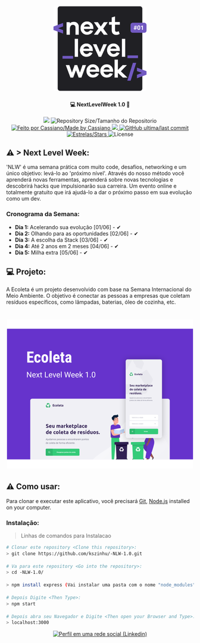 <h1 align="center">
    <img alt="NextLevelWeek" title="#NextLevelWeek" src=".github/logo.svg" width="250px" />
</h1>

<h4 align="center"> 
	 💻 NextLevelWeek 1.0 🚀
</h4>
<p align="center">	
<a href="https://www.codacy.com/manual/kszinhu/-NLW-1.0?utm_source=github.com&amp;utm_medium=referral&amp;utm_content=kszinhu/-NLW-1.0&amp;utm_campaign=Badge_Grade"><img src="https://app.codacy.com/project/badge/Grade/92ca705f05a14758aabafadb758054c5"/></a>
	
  <img alt="Repository Size/Tamanho do Repositorio" src="https://img.shields.io/github/repo-size/kszinhu/-NLW-1.0">
	
  <a href="https://www.linkedin.com/in/cassiano-rodrigues-28bb8b16a/">
    <img alt="Feito por Cassiano/Made by Cassiano" src="https://img.shields.io/badge/made%20by-Kszinhu-%2304D361">
  </a>

  <a aria-label="Completed" href="https://nextlevelweek.com/aulas/booster/1/edicao/1">
    <img src="https://img.shields.io/badge/NLW-done-brightgreen?logo=data:image/png;base64,iVBORw0KGgoAAAANSUhEUgAAABAAAAAQCAMAAAAoLQ9TAAAALVBMVEVHcExxWsF0XMJzXMJxWcFsUsD///9jRrzY0u6Xh9Gsn9n39fyMecy0qd2bjNJWBT0WAAAABHRSTlMA2Do606wF2QAAAGlJREFUGJVdj1cWwCAIBLEsRU3uf9xobDH8+GZwUYi8i6ucJwrxKE+7D0G9Q4vlYqtmCSjndr4CgCgzlyFgfKfKCVO0LrPKjmiqMxGXkJwNnXskqWG+1oSM+BSwD8f29YLNjvx/OQrn+g99oQSoNmt3PgAAAABJRU5ErkJggg=="></img>
  </a>
  
  <a href="https://github.com/kszinhu/-NLW-1.0/commits/master">
    <img alt="GitHub ultima/last commit" src="https://img.shields.io/github/last-commit/kszinhu/-NLW-1.0">
  </a>

   <a href="https://github.com/kszinhu/-NLW-1.0/stargazers">
    <img alt="Estrelas/Stars" src="https://img.shields.io/packagist/stars/kszinhu/-NLW-1.0">
  </a>
  <img alt="License" src="https://img.shields.io/github/license/kszinhu/-NLW-1.0">
</p>

## ⚠ > Next Level Week:

'NLW' é uma semana prática com muito code, desafios, networking e um único objetivo: levá-lo ao 'próximo nível'. Através do nosso método você aprenderá novas ferramentas, aprenderá sobre novas tecnologias e descobrirá hacks que impulsionarão sua carreira. Um evento online e totalmente gratuito que irá ajudá-lo a dar o próximo passo em sua evolução como um dev.

### Cronograma da Semana:
- **Dia 1:** Acelerando sua evolução [01/06] - ✔
- **Dia 2:** Olhando para as oportunidades [02/06] - ✔
- **Dia 3:** A escolha da Stack [03/06] - ✔
- **Dia 4:** Até 2 anos em 2 meses [04/06] - ✔
- **Dia 5:** Milha extra [05/06] - ✔

## 💻 Projeto:

A Ecoleta é um projeto desenvolvido com base na Semana Internacional do Meio Ambiente. 
O objetivo é conectar as pessoas a empresas que coletam resíduos específicos, como lâmpadas, baterias, óleo de cozinha, etc.

<h1 align="center">
    <img alt="Example" title="Example" src=".github/capa.svg" width="500px" />
</h1>


## ⚠ Como usar:

Para clonar e executar este aplicativo, você precisará [Git](https://git-scm.com), [Node.js][nodejs] installed on your computer.


### Instalação:
> Linhas de comandos para Instalacao
```bash
# Clonar este repository <Clone this repository>:
> git clone https://github.com/kszinhu/-NLW-1.0.git

# Va para este repository <Go into the repository>:
> cd -NLW-1.0/

> npm install express (Vai instalar uma pasta com o nome "node_modules")

# Depois Digite <Then Type>:
> npm start

# Depois abra seu Navegador e Digite <Then open your Browser and Type>:
> localhost:3000
```
<p align="center">
<a href="https://www.linkedin.com/in/cassiano-rodrigues-28bb8b16a/">
    <img alt="Perfil em uma rede social (Linkedin)" src="https://imgur.com/u5VYbft.png">
  </a>
</p>

[nodejs]: https://nodejs.org/
[git]: https://git-scm.com/
